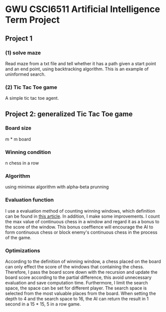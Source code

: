 # GWU CSCI6511 Artificial Intelligence Term Project

## Project 1 

### (1) solve maze 

Read maze from a txt file and tell whether it has a path given a start point and an end point, using backtracking algorithm. This is an example of uninformed search.

### (2) Tic Tac Toe game

A simple tic tac toe agent. 

## Project 2: generalized Tic Tac Toe game 

### Board size 

m * m board

### Winning condition 

n chess in a row

### Algorithm 

using minimax algorithm with alpha-beta prunning

### Evaluation function 

I use a evaluation method of counting winning windows, which definition can be found in [this article](https://web.stanford.edu/class/cs221/2017/restricted/p-final/xiaotihu/final.pdf). In addition, I make some improvements. I count the max value of continuous chess in a window and regard it as a bonus to the score of the window. This bonus coeffience will encourage the AI to form continuous chess or block enemy's continuous chess in the process of the game.

### Optimizations 

According to the definition of winning window, a chess placed on the board can only effect the score of the windows that containing the chess. Therefore, I pass the board score down with the recursion and update the board score according to the partial difference, 
this avoid unnecessary evaluation and save computation time. Furthermore, I limit the search space, the space can be set for different player. The search space is selected from the most valuable places from the board. When setting the depth to 4 and the search space to 16, the AI can return the result in 1 second in a 15 * 15, 5 in a row game.
